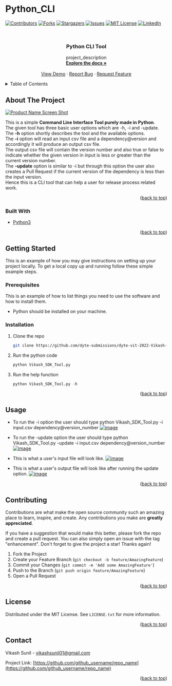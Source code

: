 # Python_CLI
<!-- PROJECT SHIELDS -->
<!--
*** I'm using markdown "reference style" links for readability.
*** Reference links are enclosed in brackets [ ] instead of parentheses ( ).
*** See the bottom of this document for the declaration of the reference variables
*** for contributors-url, forks-url, etc. This is an optional, concise syntax you may use.
*** https://www.markdownguide.org/basic-syntax/#reference-style-links
-->
[![Contributors][contributors-shield]][contributors-url]
[![Forks][forks-shield]][forks-url]
[![Stargazers][stars-shield]][stars-url]
[![Issues][issues-shield]][issues-url]
[![MIT License][license-shield]][license-url]
[![LinkedIn][linkedin-shield]](https://www.linkedin.com/in/vikash-sunil-91174518b/)



<!-- PROJECT LOGO -->
<br />


<h3 align="center">Python CLI Tool</h3>

  <p align="center">
    project_description
    <br />
    <a href="https://github.com/github_username/repo_name"><strong>Explore the docs »</strong></a>
    <br />
    <br />
    <a href="https://github.com/github_username/repo_name">View Demo</a>
    ·
    <a href="https://github.com/github_username/repo_name/issues">Report Bug</a>
    ·
    <a href="https://github.com/github_username/repo_name/issues">Request Feature</a>
  </p>
</div>



<!-- TABLE OF CONTENTS -->
<details>
  <summary>Table of Contents</summary>
  <ol>
    <li>
      <a href="#about-the-project">About The Project</a>
      <ul>
        <li><a href="#built-with">Built With</a></li>
      </ul>
    </li>
    <li>
      <a href="#getting-started">Getting Started</a>
      <ul>
        <li><a href="#prerequisites">Prerequisites</a></li>
        <li><a href="#installation">Installation</a></li>
      </ul>
    </li>
    <li><a href="#usage">Usage</a></li>
    <li><a href="#contributing">Contributing</a></li>
    <li><a href="#license">License</a></li>
    <li><a href="#contact">Contact</a></li>
  </ol>
</details>



<!-- ABOUT THE PROJECT -->
## About The Project

[![Product Name Screen Shot](https://drive.google.com/uc?export=view&id=1HhmPrvFrLsMUIToE6HX3BKaR6rUOiYYK)](https://drive.google.com/file/d/1HhmPrvFrLsMUIToE6HX3BKaR6rUOiYYK/view?usp=sharing)

This is a simple **Command Line Interface Tool purely made in Python**.  
The given tool has three basic user options which are -h, -i and -update.  
The **-h** option shortly describes the tool and the available options.  
The **-i** option will read an input csv file and a dependency@version and accordingly it will produce an output csv file.  
The output csv file will contain the version number and also true or false to indicate whether the given version in input is less or greater than the current version number.  
The **-update** option is similar to -i but through this option the user also creates a Pull Request if the current version of the dependency is less than the input version.  
Hence this is a CLI tool that can help a user for release process related work.  

<p align="right">(<a href="#top">back to top</a>)</p>



### Built With

* [Python3](https://python.org/)

<p align="right">(<a href="#top">back to top</a>)</p>



<!-- GETTING STARTED -->
## Getting Started

This is an example of how you may give instructions on setting up your project locally.
To get a local copy up and running follow these simple example steps.

### Prerequisites

This is an example of how to list things you need to use the software and how to install them.
* Python should be installed on your machine.


### Installation

1. Clone the repo
   ```sh
   git clone https://github.com/dyte-submissions/dyte-vit-2022-Vikash-techie.git
   ```
2. Run the python code
   ```py
   python Vikash_SDK_Tool.py
   ```
3. Run the help function
   ```py
   python Vikash_SDK_Tool.py -h
   ```

<p align="right">(<a href="#top">back to top</a>)</p>



<!-- USAGE EXAMPLES -->
## Usage
* To run the -i option the user should type python Vikash_SDK_Tool.py -i input.csv dependency@version_number 
[![image](https://drive.google.com/uc?export=view&id=1M4VbETXo1eqH1iFB8o4Jt485ucykvacN)](https://drive.google.com/file/d/1M4VbETXo1eqH1iFB8o4Jt485ucykvacN/view?usp=sharing)   

* To run the -update option the user should type python Vikash_SDK_Tool.py -update -i input.csv dependency@version_number  
[![image](https://drive.google.com/uc?export=view&id=1aMX9Fsaygq4c7dlhePEwwuj058TOixPG)](https://drive.google.com/file/d/1aMX9Fsaygq4c7dlhePEwwuj058TOixPG/view?usp=sharing)  

* This is what a user's input file will look like. 
[![image](https://drive.google.com/uc?export=view&id=1g9asgmK7BFC8HJpkfok1t34qzfX0ThBS)](https://drive.google.com/file/d/1g9asgmK7BFC8HJpkfok1t34qzfX0ThBS/view?usp=sharing)  
 
* This is what a user's output file will look like after running the update option. 
[![image](https://drive.google.com/uc?export=view&id=1IJ-zycx0iifLUEo2-8eKJQYoS_cDX9wi)](https://drive.google.com/file/d/1IJ-zycx0iifLUEo2-8eKJQYoS_cDX9wi/view?usp=sharing)  
 
<p align="right">(<a href="#top">back to top</a>)</p>





<!-- CONTRIBUTING -->
## Contributing

Contributions are what make the open source community such an amazing place to learn, inspire, and create. Any contributions you make are **greatly appreciated**.

If you have a suggestion that would make this better, please fork the repo and create a pull request. You can also simply open an issue with the tag "enhancement".
Don't forget to give the project a star! Thanks again!

1. Fork the Project
2. Create your Feature Branch (`git checkout -b feature/AmazingFeature`)
3. Commit your Changes (`git commit -m 'Add some AmazingFeature'`)
4. Push to the Branch (`git push origin feature/AmazingFeature`)
5. Open a Pull Request

<p align="right">(<a href="#top">back to top</a>)</p>



<!-- LICENSE -->
## License

Distributed under the MIT License. See `LICENSE.txt` for more information.

<p align="right">(<a href="#top">back to top</a>)</p>



<!-- CONTACT -->
## Contact

Vikash Sunil -  vikashsunil01@gmail.com

Project Link: [https://github.com/github_username/repo_name](https://github.com/github_username/repo_name)

<p align="right">(<a href="#top">back to top</a>)</p>





<!-- MARKDOWN LINKS & IMAGES -->
<!-- https://www.markdownguide.org/basic-syntax/#reference-style-links -->
[contributors-shield]: https://img.shields.io/github/contributors/github_username/repo_name.svg?style=for-the-badge
[contributors-url]: https://github.com/github_username/repo_name/graphs/contributors
[forks-shield]: https://img.shields.io/github/forks/github_username/repo_name.svg?style=for-the-badge
[forks-url]: https://github.com/github_username/repo_name/network/members
[stars-shield]: https://img.shields.io/github/stars/github_username/repo_name.svg?style=for-the-badge
[stars-url]: https://github.com/github_username/repo_name/stargazers
[issues-shield]: https://img.shields.io/github/issues/github_username/repo_name.svg?style=for-the-badge
[issues-url]: https://github.com/github_username/repo_name/issues
[license-shield]: https://img.shields.io/github/license/github_username/repo_name.svg?style=for-the-badge
[license-url]: https://github.com/github_username/repo_name/blob/master/LICENSE.txt
[linkedin-shield]: https://img.shields.io/badge/-LinkedIn-black.svg?style=for-the-badge&logo=linkedin&colorB=555
[linkedin-url]: https://linkedin.com/in/linkedin_username
[product-screenshot]: images/screenshot.png
